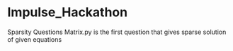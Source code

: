 # Impulse_Hackathon
Sparsity Questions
Matrix.py is the first question that gives sparse solution of given equations
